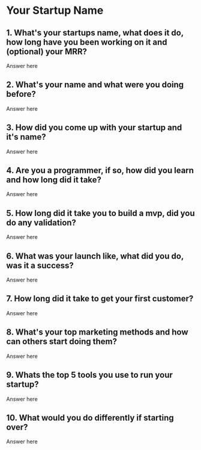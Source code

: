 # Your Startup Name

## 1. What's your startups name, what does it do, how long have you been working on it and (optional) your MRR?
Answer here

## 2. What's your name and what were you doing before?
Answer here

## 3. How did you come up with your startup and it's name?
Answer here

## 4. Are you a programmer, if so, how did you learn and how long did it take?
Answer here

## 5. How long did it take you to build a mvp, did you do any validation?
Answer here

## 6. What was your launch like, what did you do, was it a success?
Answer here

## 7. How long did it take to get your first customer?
Answer here

## 8. What's your top marketing methods and how can others start doing them?
Answer here

## 9. Whats the top 5 tools you use to run your startup?
Answer here

## 10. What would you do differently if starting over?
Answer here